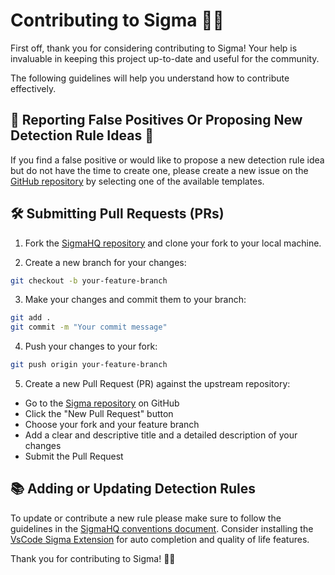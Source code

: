 # Contributing to Sigma 🧙‍♂️

First off, thank you for considering contributing to Sigma! Your help is invaluable in keeping this project up-to-date and useful for the community.

The following guidelines will help you understand how to contribute effectively.

## 📝 Reporting False Positives Or Proposing New Detection Rule Ideas 🔎

If you find a false positive or would like to propose a new detection rule idea but do not have the time to create one, please create a new issue on the [GitHub repository](https://github.com/SigmaHQ/sigma/issues/new/choose) by selecting one of the available templates.

## 🛠️ Submitting Pull Requests (PRs)

1. Fork the [SigmaHQ repository](https://github.com/SigmaHQ/sigma) and clone your fork to your local machine.

2. Create a new branch for your changes:

```bash
git checkout -b your-feature-branch
```

3. Make your changes and commit them to your branch:

```bash
git add .
git commit -m "Your commit message"
```

4. Push your changes to your fork:

```bash
git push origin your-feature-branch
```

5. Create a new Pull Request (PR) against the upstream repository:

* Go to the [Sigma repository](https://github.com/SigmaHQ/sigma) on GitHub
* Click the "New Pull Request" button
* Choose your fork and your feature branch
* Add a clear and descriptive title and a detailed description of your changes
* Submit the Pull Request

## 📚 Adding or Updating Detection Rules

To update or contribute a new rule please make sure to follow the guidelines in the [SigmaHQ conventions document](https://github.com/SigmaHQ/sigma-specification/blob/main/sigmahq/sigmahq_conventions.md). Consider installing the [VsCode Sigma Extension](https://marketplace.visualstudio.com/items?itemName=humpalum.sigma) for auto completion and quality of life features.

Thank you for contributing to Sigma! 🧙‍♂️

